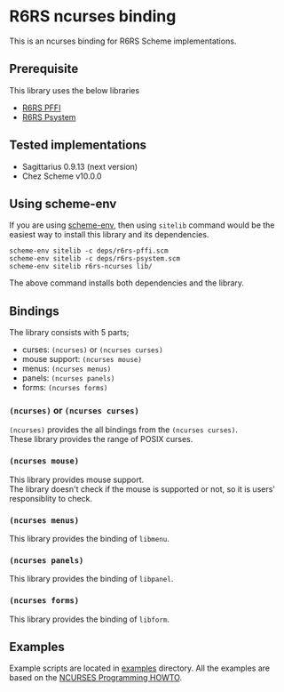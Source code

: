 R6RS ncurses binding
====================

This is an ncurses binding for R6RS Scheme implementations.

Prerequisite
------------

This library uses the below libraries

- [R6RS PFFI](https://github.com/ktakashi/r6rs-pffi)
- [R6RS Psystem](https://github.com/ktakashi/r6rs-psystem)

Tested implementations
----------------------

- Sagittarius 0.9.13 (next version)
- Chez Scheme v10.0.0

Using scheme-env
----------------

If you are using [scheme-env](https://github.com/ktakashi/scheme-env), then
using `sitelib` command would be the easiest way to install this library and
its dependencies.

```shell
scheme-env sitelib -c deps/r6rs-pffi.scm
scheme-env sitelib -c deps/r6rs-psystem.scm
scheme-env sitelib r6rs-ncurses lib/
```

The above command installs both dependencies and the library.

Bindings
--------

The library consists with 5 parts;

- curses: `(ncurses)` or `(ncurses curses)`
- mouse support: `(ncurses mouse)`
- menus: `(ncurses menus)`
- panels: `(ncurses panels)`
- forms: `(ncurses forms)`


### `(ncurses)` or `(ncurses curses)`

`(ncurses)` provides the all bindings from the `(ncurses curses)`.  
These library provides the range of POSIX curses.

### `(ncurses mouse)`

This library provides mouse support.  
The library doesn't check if the mouse is supported or not, so it is users'
responsiblity to check.

### `(ncurses menus)`

This library provides the binding of `libmenu`.

### `(ncurses panels)`

This library provides the binding of `libpanel`.

### `(ncurses forms)`

This library provides the binding of `libform`.

Examples
--------

Example scripts are located in [examples](./examples) directory. All the
examples are based on the [NCURSES Programming HOWTO](https://tldp.org/HOWTO/NCURSES-Programming-HOWTO/index.html).
